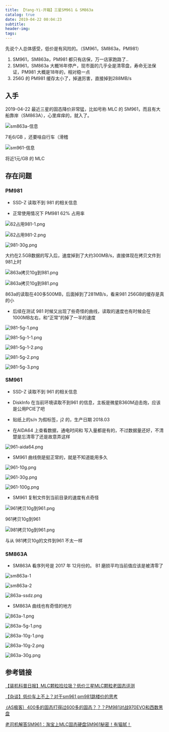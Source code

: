 ```yaml
---
title: 【Yang-Yi-开箱】三星SM961 & SM863a
catalog: true
date: 2019-04-22 00:04:23
subtitle:
header-img:
tags:
---
```


先说个人总体感受，低价是有风险的。（SM961，SM863a，PM981）

1. SM961，SM863a，PM981 都只有店保，万一店家跑路了..
2. SM961，SM863a 大概16年停产，现市面的几乎全是清零盘，寿命无法保证，PM981 大概是18年的，相对稳一点
3. 256G 的 PM981 缓存太小了，掉速厉害，直接掉到288MB/s

<!--more-->

## 入手

2019-04-22 最近三星的固态降价非常猛，比如号称 MLC 的 SM961，而且有大船靠岸（SM863A），心里痒痒的，就入了。

![sm863a-信息](./【Yang-Yi-开箱】三星SM961-SM863A-PM981/sm863a-信息.png)

7毛6/GB ，还要啥自行车（滑稽

![sm961-信息](./【Yang-Yi-开箱】三星SM961-SM863A-PM981/sm961-信息.png)

将近1元/GB 的 MLC


## 存在问题

### PM981

- SSD-Z 读取不到 981 的相关信息

- 正常使用情况下 PM981 62% 占用率

![62占用981-1.png](./【Yang-Yi-开箱】三星SM961-SM863A-PM981/62占用981-1.png)

![62占用981-2.png](./【Yang-Yi-开箱】三星SM961-SM863A-PM981/62占用981-2.png)

![981-30g.png](./【Yang-Yi-开箱】三星SM961-SM863A-PM981/981-30g.png)

大约在2.5GB数据的写入后，速度掉到了大约300MB/s，直接体现在拷贝文件到981上时

![863a拷贝10g到981.png](./【Yang-Yi-开箱】三星SM961-SM863A-PM981/961拷贝10g到981.png)

![863a拷贝10g到981.png](./【Yang-Yi-开箱】三星SM961-SM863A-PM981/863a拷贝10g到981.png)

863a的读取在400多500MB，后面掉到了281MB/s，看来981 256GB的缓存是真的小

- 后续在测试 981 时候又出现了些奇怪的曲线，读取的速度也有时候会在1000MB左右，和“正常”的掉了一半的速度

![981-5g-1.png](./【Yang-Yi-开箱】三星SM961-SM863A-PM981/981-5g-1.png)

![981-5g-1-1.png](./【Yang-Yi-开箱】三星SM961-SM863A-PM981/981-5g-1-1.png)

![981-5g-1-2.png](./【Yang-Yi-开箱】三星SM961-SM863A-PM981/981-5g-1-2.png)

![981-5g-2.png](./【Yang-Yi-开箱】三星SM961-SM863A-PM981/981-5g-2.png)

![981-5g-3.png](./【Yang-Yi-开箱】三星SM961-SM863A-PM981/981-5g-3.png)

### SM961

- SSD-Z 读取不到 961 的相关信息

- DiskInfo 在当前环境读取不到961 的信息，主板是微星B360M迫击炮，应该是公用PCIE了吧

- 贴纸上的s/n 为假标签，j2 的，生产日期 2018.03 

- 在AIDA64 上查看数据，通电时间和 写入量都是有的，不过数据量还好，不清楚是忘清零了还是故意弄这样

![961-aida64.png](./【Yang-Yi-开箱】三星SM961-SM863A-PM981/961-aida64.png)

- SM961 曲线倒是挺正常的，就是不知道能用多久

![961-10g.png](./【Yang-Yi-开箱】三星SM961-SM863A-PM981/961-10g.png)

![961-30g.png](./【Yang-Yi-开箱】三星SM961-SM863A-PM981/961-30g.png)

![961-100g.png](./【Yang-Yi-开箱】三星SM961-SM863A-PM981/961-100g.png)

- SM961 复制文件到当前目录的速度有点奇怪

![961拷贝10g到961.png](./【Yang-Yi-开箱】三星SM961-SM863A-PM981/961拷贝10g到961.png)

961拷贝10g到961

![981拷贝10g到961.png](./【Yang-Yi-开箱】三星SM961-SM863A-PM981/981拷贝10g到961.png)

与从 981拷贝10g的文件到961 不太一样

### SM863A

- SM863A 看序列号是 2017 年 12月份的。 B1 磨损平均当前值应该是被清零了

![sm863a-1](./【Yang-Yi-开箱】三星SM961-SM863A-PM981/sm863a-1.png)

![sm863a-2](./【Yang-Yi-开箱】三星SM961-SM863A-PM981/sm863a-2.png)

![863a-ssdz.png](./【Yang-Yi-开箱】三星SM961-SM863A-PM981/863a-ssdz.png)

- SM863A 曲线也有奇怪的地方

![863a-1.png](./【Yang-Yi-开箱】三星SM961-SM863A-PM981/863a-1.png)

![863a-5g-1.png](./【Yang-Yi-开箱】三星SM961-SM863A-PM981/863a-5g-1.png)

![863a-10g-1.png](./【Yang-Yi-开箱】三星SM961-SM863A-PM981/863a-10g-1.png)

![863a-10g-2.png](./【Yang-Yi-开箱】三星SM961-SM863A-PM981/863a-10g-2.png)

![863a-30g.png](./【Yang-Yi-开箱】三星SM961-SM863A-PM981/863a-30g.png)

## 参考链接

[【装机科普日报】MLC颗粒捡垃圾？低价三星MLC颗粒老固态评测](https://zhuanlan.zhihu.com/p/61608895)

[【杂谈】低价车上不上？对于sm961 pm981跳楼价的思考](https://www.bilibili.com/video/av51071477)

[｛AS极客｝400多的固态打得过600多的固态？？？PM981对战970EVO和西数黑盘](https://www.bilibili.com/video/av33823859)

[老司机解答SM961：淘宝上MLC固态硬盘SM961秘密！有猫腻！](https://www.bilibili.com/video/av51316645)
